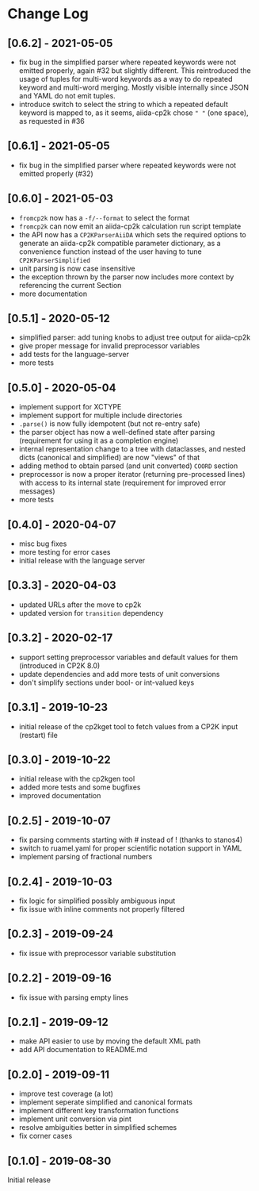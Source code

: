 # Change Log

## [0.6.2] - 2021-05-05

* fix bug in the simplified parser where repeated keywords were not emitted properly,
  again #32 but slightly different. This reintroduced the usage of tuples for
  multi-word keywords as a way to do repeated keyword and multi-word merging.
  Mostly visible internally since JSON and YAML do not emit tuples.
* introduce switch to select the string to which a repeated default keyword is mapped to,
  as it seems, aiida-cp2k chose `" "` (one space), as requested in #36

## [0.6.1] - 2021-05-05

* fix bug in the simplified parser where repeated keywords were not emitted properly (#32)

## [0.6.0] - 2021-05-03

* `fromcp2k` now has a `-f/--format` to select the format
* `fromcp2k` can now emit an aiida-cp2k calculation run script template
* the API now has a `CP2KParserAiiDA` which sets the required options
  to generate an aiida-cp2k compatible parameter dictionary, as a convenience
  function instead of the user having to tune `CP2KParserSimplified`
* unit parsing is now case insensitive
* the exception thrown by the parser now includes more context by
  referencing the current Section
* more documentation

## [0.5.1] - 2020-05-12

* simplified parser: add tuning knobs to adjust tree output for aiida-cp2k
* give proper message for invalid preprocessor variables
* add tests for the language-server
* more tests

## [0.5.0] - 2020-05-04

* implement support for XCTYPE
* implement support for multiple include directories
* `.parse()` is now fully idempotent (but not re-entry safe)
* the parser object has now a well-defined state after parsing
  (requirement for using it as a completion engine)
* internal representation change to a tree with dataclasses,
  and nested dicts (canonical and simplified) are now "views" of that
* adding method to obtain parsed (and unit converted) `COORD` section
* preprocessor is now a proper iterator (returning pre-processed lines)
  with access to its internal state (requirement for improved error messages)
* more tests

## [0.4.0] - 2020-04-07

* misc bug fixes
* more testing for error cases
* initial release with the language server

## [0.3.3] - 2020-04-03

* updated URLs after the move to cp2k
* updated version for `transition` dependency

## [0.3.2] - 2020-02-17

* support setting preprocessor variables and default values for them (introduced in CP2K 8.0)
* update dependencies and add more tests of unit conversions
* don't simplify sections under bool- or int-valued keys

## [0.3.1] - 2019-10-23

* initial release of the cp2kget tool to fetch values from a CP2K input (restart) file

## [0.3.0] - 2019-10-22

* initial release with the cp2kgen tool
* added more tests and some bugfixes
* improved documentation

## [0.2.5] - 2019-10-07

* fix parsing comments starting with # instead of ! (thanks to stanos4)
* switch to ruamel.yaml for proper scientific notation support in YAML
* implement parsing of fractional numbers

## [0.2.4] - 2019-10-03

* fix logic for simplified possibly ambiguous input
* fix issue with inline comments not properly filtered

## [0.2.3] - 2019-09-24

* fix issue with preprocessor variable substitution

## [0.2.2] - 2019-09-16

* fix issue with parsing empty lines

## [0.2.1] - 2019-09-12

* make API easier to use by moving the default XML path
* add API documentation to README.md

## [0.2.0] - 2019-09-11

* improve test coverage (a lot)
* implement seperate simplified and canonical formats
* implement different key transformation functions
* implement unit conversion via pint
* resolve ambiguities better in simplified schemes
* fix corner cases

## [0.1.0] - 2019-08-30

Initial release
